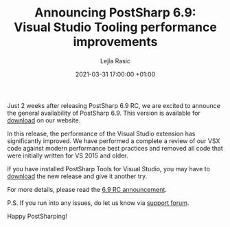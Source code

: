 ﻿---
layout: post 
comments: true
title: "Announcing PostSharp 6.9: Visual&nbsp;Studio Tooling performance improvements"
date: 2021-03-31 17:00:00 +01:00
categories: [Announcement]
permalink: /post/postsharp-6-9-visual-studio-tooling-performance-improvements.html
author: "Lejla Rasic"
image: /assets/images/blog/2021-03-31-6-9-announcement/6.9.png
---
Just 2 weeks after releasing PostSharp 6.9 RC, we are excited to announce the general availability of PostSharp 6.9. This version is available for [download](https://www.postsharp.net/downloads/postsharp-6.9/v6.9.3) on our website.

In this release, the performance of the Visual Studio extension has significantly improved. We have performed a complete a review of our VSX code against modern performance best practices and removed all code that were initially written for VS 2015 and older. 

If you have installed PostSharp Tools for Visual Studio, you may have to [download](https://www.postsharp.net/downloads/postsharp-6.9/v6.9.3) the new release and give it another try. 

For more details, please read the [6.9 RC announcement](https://blog.postsharp.net/post/postsharp-6-9-rc-visual-studio-tooling-performance-improvements.html). 

P.S. If you run into any issues, do let us know via [support forum](https://support.postsharp.net/).  

Happy PostSharping!
